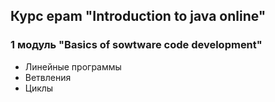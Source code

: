 
## Курс epam "Introduction to java online"
### 1 модуль "Basics of sowtware code development"
* Линейные программы
* Ветвления
* Циклы
